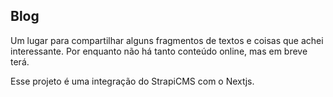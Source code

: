 ## Blog

Um lugar para compartilhar alguns fragmentos de textos e coisas que achei interessante. Por enquanto não há tanto conteúdo online, mas em breve terá.

Esse projeto é uma integração do StrapiCMS com o Nextjs.
